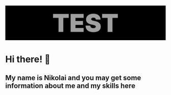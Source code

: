 [![logo](assets/logo.gif)](https://github.com/nikolaiqa)

# Hi there! 👋 
## My name is Nikolai and you may get some information about me and my skills here
